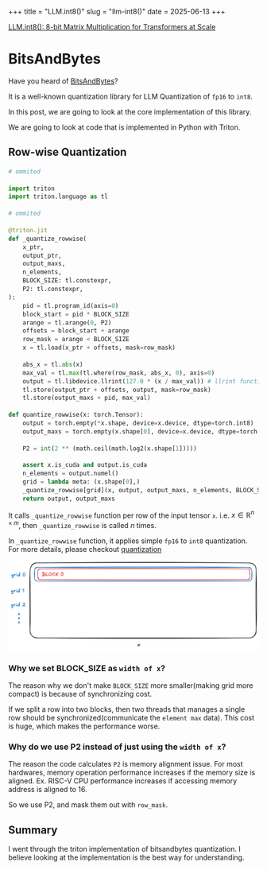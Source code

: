 +++
title = "LLM.int8()"
slug = "llm-int8()"
date = 2025-06-13
+++

[LLM.int8(): 8-bit Matrix Multiplication for Transformers at Scale](https://arxiv.org/pdf/2208.07339)

# BitsAndBytes

Have you heard of [BitsAndBytes](https://github.com/bitsandbytes-foundation/bitsandbytes)?

It is a well-known quantization library for LLM Quantization of `fp16` to `int8`.

In this post, we are going to look at the core implementation of this library.

We are going to look at code that is implemented in Python with Triton.

## Row-wise Quantization

```python
# ommited

import triton
import triton.language as tl

# ommited

@triton.jit
def _quantize_rowwise(
    x_ptr,
    output_ptr,
    output_maxs,
    n_elements,
    BLOCK_SIZE: tl.constexpr,
    P2: tl.constexpr,
):
    pid = tl.program_id(axis=0)
    block_start = pid * BLOCK_SIZE
    arange = tl.arange(0, P2)
    offsets = block_start + arange
    row_mask = arange < BLOCK_SIZE
    x = tl.load(x_ptr + offsets, mask=row_mask)

    abs_x = tl.abs(x)
    max_val = tl.max(tl.where(row_mask, abs_x, 0), axis=0)
    output = tl.libdevice.llrint(127.0 * (x / max_val)) # llrint function only exists in cuda
    tl.store(output_ptr + offsets, output, mask=row_mask)
    tl.store(output_maxs + pid, max_val)

def quantize_rowwise(x: torch.Tensor):
    output = torch.empty(*x.shape, device=x.device, dtype=torch.int8)
    output_maxs = torch.empty(x.shape[0], device=x.device, dtype=torch.float16)

    P2 = int(2 ** (math.ceil(math.log2(x.shape[1]))))

    assert x.is_cuda and output.is_cuda
    n_elements = output.numel()
    grid = lambda meta: (x.shape[0],)
    _quantize_rowwise[grid](x, output, output_maxs, n_elements, BLOCK_SIZE=x.shape[1], P2=P2)
    return output, output_maxs
```

It calls `_quantize_rowwise` function per row of the input tensor `x`. i.e. $x \in \mathbb{R}^{n \times m}$, then `_quantize_rowwise` is called $n$ times.

In `_quantize_rowwise` function, it applies simple `fp16` to `int8` quantization. For more details, please checkout [quantization](@/AI-Accelerator/quantization/index.md)

<img src="quantize-row-wise.png" alt="explain quantize-row-wise function">

### Why we set BLOCK_SIZE as `width of x`?

The reason why we don't make `BLOCK_SIZE` more smaller(making grid more compact) is because of synchronizing cost.

If we split a row into two blocks, then two threads that manages a single row should be synchronized(communicate the `element max` data). This cost is huge, which makes the performance worse.

### Why do we use P2 instead of just using the `width of x`?

The reason the code calculates `P2` is memory alignment issue. For most hardwares, memory operation performance increases if the memory size is aligned. Ex. RISC-V CPU performance increases if accessing memory address is aligned to 16.

So we use P2, and mask them out with `row_mask`.

## Summary

I went through the triton implementation of bitsandbytes quantization.
I believe looking at the implementation is the best way for understanding.
